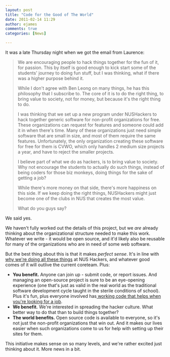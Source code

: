 ```yaml
---
layout: post
title: "Code for the Good of The World"
date: 2011-02-14 11:29
author: ejames
comments: true
categories: [News]

---
```

It was a late Thursday night when we got the email from Laurence:
<blockquote>We are encouraging people to hack things together for the fun of it, for passion. This by itself is good enough to kick start some of the students' journey to doing fun stuff, but I was thinking, what if there was a higher purpose behind it.

While I don't agree with Ben Leong on many things, he has this philosophy that I subscribe to. The core of it is to do the right thing, to bring value to society, not for money, but because it's the right thing to do.

I was thinking that we set up a new program under NUSHackers to hack together generic software for non-profit organizations for free. These organizations can request for features and someone could add it in when there's time. Many of these organizations just need simple software that are small in size, and most of them require the same features. Unfortunately, the only organization creating these software for free for them is CVWO, which only handles 2 medium size projects a year, and have to reject the smaller projects.

I believe part of what we do as hackers, is to bring value to society. Why not encourage the students to actually do such things, instead of being coders for those biz monkeys, doing things for the sake of getting a job?

While there's more money on that side, there's more happiness on this side. If we keep doing the right things, NUSHackers might just become one of the clubs in NUS that creates the most value.

What do you guys say?</blockquote>
We said yes.

We haven't fully worked out the details of this project, but we <em>are</em> already thinking about the organizational structure needed to make this work. Whatever we write - it would be open source, and it'd likely also be reusable for many of the organizations who are in need of some web software.

But the best thing about this is that it makes <em>perfect sense</em>. It's in line with <a href="http://nushackers.org/why">why we're doing all these things</a> at NUS Hackers, and whatever good comes of it will outlive the current coreteam. Plus:
<ul>
	<li><strong>You benefit.</strong> Anyone can join up - submit code, or report issues. And managing an open-source project is sure to be an eye-opening experience (one that's just as valid in the real world as the traditional software development cycle taught in the sterile conditions of school). Plus it's fun, plus everyone involved has<a href="http://www.aaronboodman.com/2010/10/wherein-i-help-you-get-good-job.html"> working code that helps when you're looking for a job</a>.</li>
	<li><strong>We benefit.</strong> We're interested in spreading the hacker culture. What better way to do that than to build things together?</li>
	<li><strong>The world benefits.</strong> Open source code is available to everyone, so it's not just the non-profit organizations that win out. And it makes our lives easier when such organizations come to us for help with setting up their sites for them.</li>
</ul>
This initiative makes sense on so many levels, and we're rather excited just thinking about it. More news in a bit.
